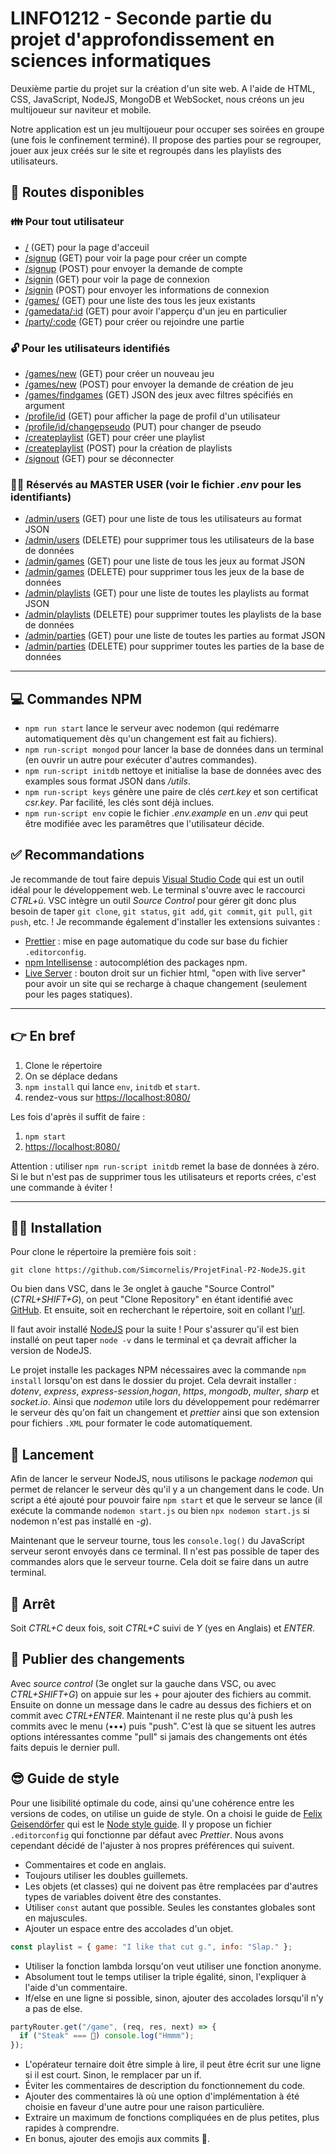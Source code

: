 # LINFO1212 - Seconde partie du projet d'approfondissement en sciences informatiques

Deuxième partie du projet sur la création d'un site web. A l'aide de HTML, CSS, JavaScript, NodeJS, MongoDB et WebSocket, nous créons un jeu multijoueur sur naviteur et mobile.

Notre application est un jeu multijoueur pour occuper ses soirées en groupe (une fois le confinement terminé). Il propose des parties pour se regrouper, jouer aux jeux créés sur le site et regroupés dans les playlists des utilisateurs.

## 🚗 Routes disponibles

### 👪 Pour tout utilisateur

- [/](https://localhost:8080/) (GET) pour la page d'acceuil
- [/signup](https://localhost:8080/signup) (GET) pour voir la page pour créer un compte
- [/signup](https://localhost:8080/signup) (POST) pour envoyer la demande de compte
- [/signin](https://localhost:8080/signin) (GET) pour voir la page de connexion
- [/signin](https://localhost:8080/signin) (POST) pour envoyer les informations de connexion
- [/games/](https://localhost:8080/games/) (GET) pour une liste des tous les jeux existants
- [/gamedata/:id](https://localhost:8080/games/gamedata/:id) (GET) pour avoir l'apperçu d'un jeu en particulier
- [/party/:code](https://localhost:8080/party/:code) (GET) pour créer ou rejoindre une partie

### 🔓 Pour les utilisateurs identifiés

- [/games/new](https://localhost:8080/games/new) (GET) pour créer un nouveau jeu
- [/games/new](https://localhost:8080/games/new) (POST) pour envoyer la demande de création de jeu
- [/games/findgames](https://localhost:8080/games/findgames) (GET) JSON des jeux avec filtres spécifiés en argument
- [/profile/id](https://localhost:8080/profile/id) (GET) pour afficher la page de profil d'un utilisateur
- [/profile/id/changepseudo](https://localhost:8080/games/profile/id/changepseudo) (PUT) pour changer de pseudo
- [/createplaylist](https://localhost:8080/createplaylist) (GET) pour créer une playlist
- [/createplaylist](https://localhost:8080/createplaylist) (POST) pour la création de playlists
- [/signout](https://localhost:8080/signout) (GET) pour se déconnecter

### 👨‍💻 Réservés au MASTER USER (voir le fichier _.env_ pour les identifiants)

- [/admin/users](https://localhost:8080/admin/users) (GET) pour une liste de tous les utilisateurs au format JSON
- [/admin/users](https://localhost:8080/admin/users) (DELETE) pour supprimer tous les utilisateurs de la base de données
- [/admin/games](https://localhost:8080/admin/games) (GET) pour une liste de tous les jeux au format JSON
- [/admin/games](https://localhost:8080/admin/games) (DELETE) pour supprimer tous les jeux de la base de données
- [/admin/playlists](https://localhost:8080/admin/playlists) (GET) pour une liste de toutes les playlists au format JSON
- [/admin/playlists](https://localhost:8080/admin/playlists) (DELETE) pour supprimer toutes les playlists de la base de données
- [/admin/parties](https://localhost:8080/admin/parties) (GET) pour une liste de toutes les parties au format JSON
- [/admin/parties](https://localhost:8080/admin/parties) (DELETE) pour supprimer toutes les parties de la base de données

---

## 💻 Commandes NPM

- `npm run start` lance le serveur avec nodemon (qui redémarre automatiquement dès qu'un changement est fait au fichiers).
- `npm run-script mongod` pour lancer la base de données dans un terminal (en ouvrir un autre pour exécuter d'autres commandes).
- `npm run-script initdb` nettoye et initialise la base de données avec des examples sous format JSON dans _/utils_.
- `npm run-script keys` génère une paire de clés _cert.key_ et son certificat _csr.key_. Par facilité, les clés sont déjà inclues.
- `npm run-script env` copie le fichier _.env.example_ en un _.env_ qui peut être modifiée avec les paramêtres que l'utilisateur décide.

## ✅ Recommandations

Je recommande de tout faire depuis [Visual Studio Code](https://code.visualstudio.com/) qui est un outil idéal pour le développement web. Le terminal s'ouvre avec le raccourci _CTRL+ù_. VSC intègre un outil _Source Control_ pour gérer git donc plus besoin de taper `git clone`, `git status`, `git add`, `git commit`, `git pull`, `git push`, etc. ! Je recommande également d'installer les extensions suivantes :

- [Prettier](https://marketplace.visualstudio.com/items?itemName=esbenp.prettier-vscode) : mise en page automatique du code sur base du fichier `.editorconfig`.
- [npm Intellisense](https://marketplace.visualstudio.com/items?itemName=christian-kohler.npm-intellisense) : autocomplétion des packages npm.
- [Live Server](https://marketplace.visualstudio.com/items?itemName=ritwickdey.LiveServer) : bouton droit sur un fichier html, "open with live server" pour avoir un site qui se recharge à chaque changement (seulement pour les pages statiques).

---

## 👉 **En bref**

1. Clone le répertoire
2. On se déplace dedans
3. `npm install` qui lance `env`, `initdb` et `start`.
4. rendez-vous sur <https://localhost:8080/>

Les fois d'après il suffit de faire :

1. `npm start`
2. <https://localhost:8080/>

Attention : utiliser `npm run-script initdb` remet la base de données à zéro. Si le but n'est pas de supprimer tous les utilisateurs et reports crées, c'est une commande à éviter !

---

## 👷‍♀️ Installation

Pour clone le répertoire la première fois soit :

`git clone https://github.com/Simcornelis/ProjetFinal-P2-NodeJS.git`

Ou bien dans VSC, dans le 3e onglet à gauche "Source Control" (_CTRL+SHIFT+G_), on peut "Clone Repository" en étant identifié avec [GitHub](https://github.com/). Et ensuite, soit en recherchant le répertoire, soit en collant l'[url](https://github.com/Simcornelis/FYT-NodeJS-server.git).

Il faut avoir installé [NodeJS](https://nodejs.org/) pour la suite ! Pour s'assurer qu'il est bien installé on peut taper `node -v` dans le terminal et ça devrait afficher la version de NodeJS.

Le projet installe les packages NPM nécessaires avec la commande `npm install` lorsqu'on est dans le dossier du projet. Cela devrait installer : _dotenv_, _express_, _express-session_,_hogan_, _https_, _mongodb_, _multer_, _sharp_ et _socket.io_. Ainsi que _nodemon_ utile lors du développement pour redémarrer le serveur dès qu'on fait un changement et _prettier_ ainsi que son extension pour fichiers `.XML` pour formater le code automatiquement.

## 🚀 Lancement

Afin de lancer le serveur NodeJS, nous utilisons le package _nodemon_ qui permet de relancer le serveur dès qu'il y a un changement dans le code. Un script a été ajouté pour pouvoir faire `npm start` et que le serveur se lance (il exécute la commande `nodemon start.js` ou bien `npx nodemon start.js` si nodemon n'est pas installé en _-g_).

Maintenant que le serveur tourne, tous les `console.log()` du JavaScript serveur seront envoyés dans ce terminal. Il n'est pas possible de taper des commandes alors que le serveur tourne. Cela doit se faire dans un autre terminal.

## 🛑 Arrêt

Soit _CTRL+C_ deux fois, soit _CTRL+C_ suivi de _Y_ (yes en Anglais) et _ENTER_.

## 🔧 Publier des changements

Avec _source control_ (3e onglet sur la gauche dans VSC, ou avec _CTRL+SHIFT+G_) on appuie sur les + pour ajouter des fichiers au commit. Ensuite on donne un message dans le cadre au dessus des fichiers et on commit avec _CTRL+ENTER_. Maintenant il ne reste plus qu'à push les commits avec le menu (•••) puis "push". C'est là que se situent les autres options intéressantes comme "pull" si jamais des changements ont étés faits depuis le dernier pull.

## 😎 Guide de style

Pour une lisibilité optimale du code, ainsi qu'une cohérence entre les versions de codes, on utilise un guide de style. On a choisi le guide de [Felix Geisendörfer](https://github.com/felixge) qui est le [Node style guide](https://github.com/felixge/node-style-guide). Il y propose un fichier `.editorconfig` qui fonctionne par défaut avec _Prettier_. Nous avons cependant décidé de l'ajuster à nos propres préférences qui suivent.

- Commentaires et code en anglais.
- Toujours utiliser les doubles guillemets.
- Les objets (et classes) qui ne doivent pas être remplacées par d'autres types de variables doivent être des constantes.
- Utiliser `const` autant que possible. Seules les constantes globales sont en majuscules.
- Ajouter un espace entre des accolades d'un objet.

```js
const playlist = { game: "I like that cut g.", info: "Slap." };
```

- Utiliser la fonction lambda lorsqu'on veut utiliser une fonction anonyme.
- Absolument tout le temps utiliser la triple égalité, sinon, l'expliquer à l'aide d'un commentaire.
- If/else en une ligne si possible, sinon, ajouter des accolades lorsqu'il n'y a pas de else.

```js
partyRouter.get("/game", (req, res, next) => {
  if ("Steak" === 🥩) console.log("Hmmm");
});
```

- L'opérateur ternaire doit être simple à lire, il peut être écrit sur une ligne si il est court. Sinon, le remplacer par un if.
- Éviter les commentaires de description du fonctionnement du code.
- Ajouter des commentaires là où une option d'implémentation à été choisie en faveur d'une autre pour une raison particulière.
- Extraire un maximum de fonctions compliquées en de plus petites, plus rapides à comprendre.
- En bonus, ajouter des emojis aux commits 🤗.
